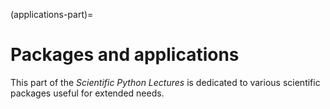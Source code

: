 (applications-part)=

# Packages and applications

This part of the *Scientific Python Lectures* is dedicated to various
scientific packages useful for extended needs.
